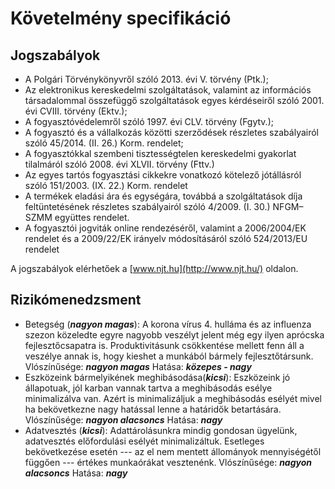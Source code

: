 # Követelmény specifikáció
## Jogszabályok
* A Polgári Törvénykönyvről szóló 2013. évi V. törvény (Ptk.);
* Az elektronikus kereskedelmi szolgáltatások, valamint az információs társadalommal összefüggő szolgáltatások egyes kérdéseiről szóló 2001. évi CVIII. törvény (Ektv.);
* A fogyasztóvédelemről szóló 1997. évi CLV. törvény (Fgytv.);
* A fogyasztó és a vállalkozás közötti szerződések részletes szabályairól szóló 45/2014. (II. 26.) Korm. rendelet;
* A fogyasztókkal szembeni tisztességtelen kereskedelmi gyakorlat tilalmáról szóló 2008. évi XLVII. törvény (Fttv.)
* Az egyes tartós fogyasztási cikkekre vonatkozó kötelező jótállásról szóló 151/2003. (IX. 22.) Korm. rendelet
* A termékek eladási ára és egységára, továbbá a szolgáltatások díja feltüntetésének részletes szabályairól szóló 4/2009. (I. 30.) NFGM–SZMM együttes rendelet.
* A fogyasztói jogviták online rendezéséről, valamint a 2006/2004/EK rendelet és a 2009/22/EK irányelv módosításáról szóló 524/2013/EU rendelet

A jogszabályok elérhetőek a  [www.njt.hu](http://www.njt.hu/)  oldalon.
## Rizikómenedzsment
* Betegség (***nagyon magas***): A korona vírus 4. hulláma és az influenza szezon közeledte egyre nagyobb veszélyt jelent még egy ilyen aprócska fejlesztőcsapatra is. Produktivitásunk csökkentése mellett fenn áll a veszélye annak is, hogy kieshet a munkából bármely fejlesztőtársunk. 
Vlószínűsége: ***nagyon magas***
Hatása: ***közepes - nagy***
* Eszközeink bármelyikének meghibásodása(***kicsi***): Eszközeink jó állapotuak, jól karban vannak tartva a meghibásodás esélye minimalizálva van. Azért is minimalizáljuk a meghibásodás esélyét mivel ha bekövetkezne nagy hatással lenne a határidők betartására.
Vlószínűsége: ***nagyon alacsoncs***
Hatása: ***nagy***
* Adatvesztés (***kicsi***): Adattárolásunkra mindig gondosan ügyelünk, adatvesztés előfordulási esélyét minimalizáltuk. Esetleges bekövetkezése esetén --- az el nem mentett állományok mennyiségétől függően --- értékes munkaórákat vesztenénk.
Vlószínűsége: ***nagyon alacsoncs***
Hatása: ***nagy***